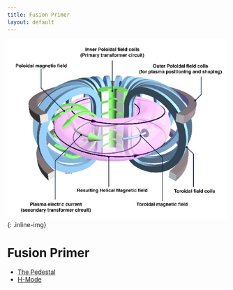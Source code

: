 ```yaml
---
title: Fusion Primer
layout: default
---
```

![tokamak](/images/fusionprimer/tokamak.jpg){: .inline-img}

# Fusion Primer
  - [The Pedestal](/pages/fusionprimer/pedestal)
  - [H-Mode](/pages/fusionprimer/hmode)